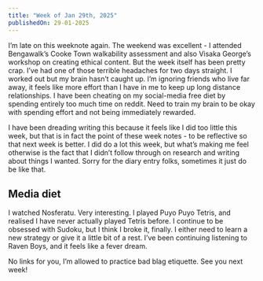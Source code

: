 ```yaml
---
title: "Week of Jan 29th, 2025"
publishedOn: 29-01-2025
---
```


I’m late on this weeknote again. The weekend was excellent - I attended Bengawalk’s Cooke Town walkability assessment and also Visaka George’s workshop on creating ethical content. But the week itself has been pretty crap. I’ve had one of those terrible headaches for two days straight. I worked out but my brain hasn’t caught up. I’m ignoring friends who live far away, it feels like more effort than I have in me to keep up long distance relationships. I have been cheating on my social-media free diet by spending entirely too much time on reddit. Need to train my brain to be okay with spending effort and not being immediately rewarded.

I have been dreading writing this because it feels like I did too little this week, but that is in fact the point of these week notes - to be reflective so that next week is better. I did do a lot this week, but what’s making me feel otherwise is the fact that I didn’t follow through on research and writing about things I wanted. Sorry for the diary entry folks, sometimes it just do be like that.

## Media diet

I watched Nosferatu. Very interesting.
I played Puyo Puyo Tetris, and realised I have never actually played Tetris before.
I continue to be obsessed with Sudoku, but I think I broke it, finally. I either need to learn a new strategy or give it a little bit of a rest.
I’ve been continuing listening to Raven Boys, and it feels like a fever dream.

No links for you, I’m allowed to practice bad blag etiquette. See you next week!
